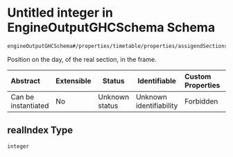 # Untitled integer in EngineOutputGHCSchema Schema

```txt
engineOutputGHCSchema#/properties/timetable/properties/assigendSections/items/properties/realIndex
```

Position on the day, of the real section, in the frame.


| Abstract            | Extensible | Status         | Identifiable            | Custom Properties | Additional Properties | Access Restrictions | Defined In                                                                     |
| :------------------ | ---------- | -------------- | ----------------------- | :---------------- | --------------------- | ------------------- | ------------------------------------------------------------------------------ |
| Can be instantiated | No         | Unknown status | Unknown identifiability | Forbidden         | Allowed               | none                | [ghcOutput.schema.json\*](../out/ghcOutput.schema.json "open original schema") |

## realIndex Type

`integer`
